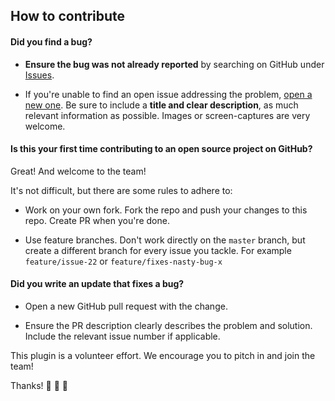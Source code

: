 ## How to contribute

#### **Did you find a bug?**

* **Ensure the bug was not already reported** by searching on GitHub under [Issues](https://github.com/runelaenen/sw6-category-links/issues).

* If you're unable to find an open issue addressing the problem, [open a new one](https://github.com/runelaenen/sw6-category-links/issues/new). Be sure to include a **title and clear description**, as much relevant information as possible. Images or screen-captures are very welcome.

#### **Is this your first time contributing to an open source project on GitHub?**

Great! And welcome to the team!

It's not difficult, but there are some rules to adhere to:

* Work on your own fork. Fork the repo and push your changes to this repo. Create PR when you're done.

* Use feature branches. Don't work directly on the `master` branch, but create a different branch for every issue you tackle. For example `feature/issue-22` or `feature/fixes-nasty-bug-x`

#### **Did you write an update that fixes a bug?**

* Open a new GitHub pull request with the change.

* Ensure the PR description clearly describes the problem and solution. Include the relevant issue number if applicable.





This plugin is a volunteer effort. We encourage you to pitch in and join the team!

Thanks! :blue_heart: :blue_heart: :blue_heart:
